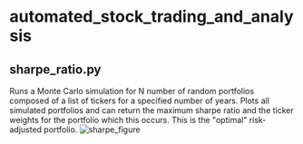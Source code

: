 # automated_stock_trading_and_analysis

## sharpe_ratio.py
Runs a Monte Carlo simulation for N number of random portfolios composed of a list of tickers for a specified number of years.
Plots all simulated portfolios and can return the maximum sharpe ratio and the ticker weights for the portfolio which this occurs. This is the "optimal" risk-adjusted portfolio.
![sharpe_figure](https://user-images.githubusercontent.com/59593124/109966646-8318c080-7cbe-11eb-9bad-96757e89cc4c.png)
